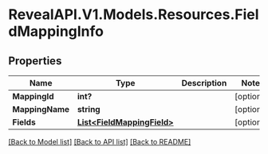 # RevealAPI.V1.Models.Resources.FieldMappingInfo
## Properties

Name | Type | Description | Notes
------------ | ------------- | ------------- | -------------
**MappingId** | **int?** |  | [optional] 
**MappingName** | **string** |  | [optional] 
**Fields** | [**List&lt;FieldMappingField&gt;**](FieldMappingField.md) |  | [optional] 

[[Back to Model list]](../README.md#documentation-for-models) [[Back to API list]](../README.md#documentation-for-api-endpoints) [[Back to README]](../README.md)

